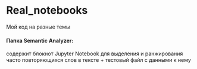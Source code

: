 # Real_notebooks
 Мой код на разные темы  
 
 <h4> Папка Semantic Analyzer:</h4> содержит блокнот Jupyter Notebook для выделения и ранжирования часто повторяющихся слов в тексте + тестовый файл с данными к нему 
